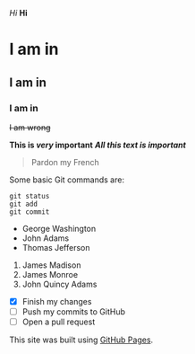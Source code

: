 *Hi*
**Hi**
# I am in
## I am in
### I am in
~~I am wrong~~

**This is _very_ important**
***All this text is important***
> Pardon my French

Some basic Git commands are:
```
git status
git add
git commit
```

- George Washington
- John Adams
- Thomas Jefferson

1. James Madison
2. James Monroe
3. John Quincy Adams

- [x] Finish my changes
- [ ] Push my commits to GitHub
- [ ] Open a pull request

This site was built using [GitHub Pages](https://pages.github.com/).
